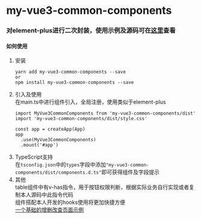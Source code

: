 my-vue3-common-components
================
### 对element-plus进行二次封装，使用示例及源码可在[这里](https://github.com/ZhangChuan01/my-vue3-common-components)查看
#### 如何使用
1. 安装
    ```  
    yarn add my-vue3-common-components --save
    or
    npm install my-vue3-common-components --save
    ```
2. 引入及使用  
    在main.ts中进行组件引入，全局注册，使用类似于element-plus
    ```
    import MyVue3CommonComponents from 'my-vue3-common-components/dist'
    import 'my-vue3-common-components/dist/style.css'

    const app = createApp(App)
    app
      .use(MyVue3CommonComponents)
      .mount('#app')
    ```
3. TypeScript支持    
    在```tsconfig.json```中的```types```字段中添加```"my-vue3-common-components/dist/components.d.ts"```即可获得组件及字段提示
4. 其他  
    table组件中有v-has指令，用于按钮权限判断，根据实际业务自行实现或者复制本人源码中此指令代码    
    组件搭配本人开发的hooks使用将更加快捷方便    
    [一个基础的增删改查页面示例](https://github.com/ZhangChuan01/my-vue3-common-components/blob/main/src/views/Home/HomePage.vue)